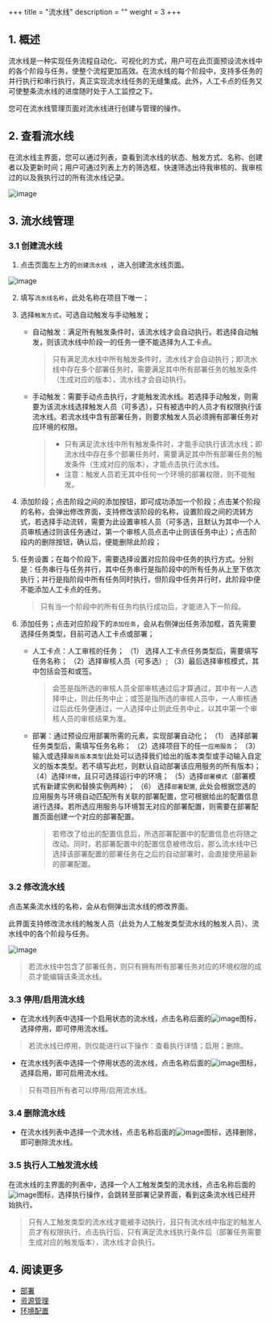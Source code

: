 +++
title = "流水线"
description = ""
weight = 3
+++


## 1. 概述

流水线是一种实现任务流程自动化、可视化的方式，用户可在此页面预设流水线中的各个阶段与任务，使整个流程更加高效。在流水线的每个阶段中，支持多任务的并行执行和串行执行，真正实现流水线任务的无缝集成。此外，人工卡点的任务又可使整条流水线的进度随时处于人工监控之下。

您可在流水线管理页面对流水线进行创建与管理的操作。

## 2. 查看流水线

在流水线主界面，您可以通过列表，查看到流水线的状态、触发方式、名称、创建者以及更新时间；用户可通过列表上方的筛选框，快速筛选出待我审核的、我审核过的以及我执行过的所有流水线记录。

![image](/docs/user-guide/deploy/app-deploy/images/pipeline-01.png)

## 3. 流水线管理

### 3.1 创建流水线

1. 点击页面左上方的`创建流水线 `，进入创建流水线页面。

![image](/docs/user-guide/deploy/app-deploy/images/pipeline-02.png)
 
 2. 填写`流水线名称`，此处名称在项目下唯一；
 
 3. 选择`触发方式`，可选自动触发与手动触发；  
 
     - 自动触发：满足所有触发条件时，该流水线才会自动执行。若选择自动触发，则该流水线中阶段一的任务一便不能选择为人工卡点。  
       > 只有满足流水线中所有触发条件时，流水线才会自动执行；即流水线中存在多个部署任务时，需要满足其中所有部署任务的触发条件（生成对应的版本），流水线才会自动执行。
 
 

     - 手动触发：需要手动点击执行，才能触发流水线。若选择手动触发，则需要为该流水线选择触发人员（可多选），只有被选中的人员才有权限执行该流水线。若流水线中含有部署任务，则要求触发人员必须拥有部署任务对应环境的权限。
     
        >  - 只有满足流水线中所有触发条件时，才能手动执行该流水线；即流水线中存在多个部署任务时，需要满足其中所有部署任务的触发条件（生成对应的版本），才能点击执行流水线。  
        >  - 注意：触发人员若无其中任何一个环境的部署权限，则不能触发。
    </blockquote>
 
 

 4. 添加阶段；点击阶段之间的添加按钮，即可成功添加一个阶段；点击某个阶段的名称，会弹出修改界面，支持修改该阶段的名称，设置阶段之间的流转方式，若选择手动流转，需要为此设置审核人员（可多选，且默认为其中一个人员审核通过则该任务通过，第一个审核人员点击中止则该任务中止）；点击阶段内的删除按钮，确认后，便能删除此阶段；  

 5. 任务设置；在每个阶段下，需要选择设置对应阶段中任务的执行方式。分别是：任务串行与任务并行，其中任务串行是指阶段中的所有任务从上至下依次执行；并行是指阶段中所有任务同时执行，但阶段中任务并行时，此阶段中便不能添加人工卡点的任务。  
    > 只有当一个阶段中的所有任务均执行成功后，才能进入下一阶段。

 

 
6. 添加任务；点击对应阶段下的`添加任务`，会从右侧弹出任务添加框，首先需要选择任务类型，目前可选人工卡点或部署；  
    
     - 人工卡点：人工审核的任务；
       （1） 选择人工卡点任务类型后，需要填写任务名称；
       （2）选择审核人员（可多选）;
       （3）最后选择审核模式，其中包括会签和或签。
         > 会签是指所选的审核人员全部审核通过后才算通过，其中有一人选择中止，则此任务中止；或签是指所选的审核人员中，一人审核通过后此任务便通过，一人选择中止则此任务中止，以其中第一个审核人员的审核结果为准。

     - 部署：通过预设应用部署所需的元素，实现部署自动化；
     （1） 选择部署任务类型后，需填写任务名称；
     （2）选择项目下的任一`应用服务`；
     （3）输入或选择`服务版本类型`(此处可以选择我们给出的版本类型或手动输入自定义的版本类型。若不填写此栏，则默认自动部署该应用服务的所有版本)；
     （4）选择`环境`，且只可选择运行中的环境；
     （5）选择`部署模式`（部署模式有新建实例和替换实例两种）；
     （6） 选择`部署配置`, 此处会根据您选的应用服务与环境自动匹配所有关联的部署配置，您可根据给出的配置信息进行选择。若所选应用服务与环境暂无对应的部署配置，则需要在部署配置页面创建一个对应的部署配置。
         > 若修改了给出的配置信息后，所选部署配置中的配置信息也将随之改动。同时，若部署配置中的配置信息被修改后，那么流水线中已选择该部署配置的部署任务在之后的自动部署时，会直接使用最新的部署配置。
### 3.2 修改流水线

点击某条流水线的名称，会从右侧弹出流水线的修改界面。

此界面支持修改流水线的触发人员（此处为人工触发类型流水线的触发人员）、流水线中的各个阶段与任务。 

![image](/docs/user-guide/deploy/app-deploy/images/pipeline-03.png)

> 若流水线中包含了部署任务，则只有拥有所有部署任务对应的环境权限的成员才能编辑该条流水线。

### 3.3 停用/启用流水线

- 在流水线列表中选择一个启用状态的流水线，点击名称后面的![image](https://minio.choerodon.com.cn/knowledgebase-service/file_d48e2094e69a44639014292d664b9de0_blob.png)图标，选择停用，即可停用流水线。
> 若流水线已停用，则仅能进行以下操作：查看执行详情；启用；删除。
- 在流水线列表中选择一个停用状态的流水线，点击名称后面的![image](https://minio.choerodon.com.cn/knowledgebase-service/file_d48e2094e69a44639014292d664b9de0_blob.png)图标，选择启用，即可启用流水线。

> 只有项目所有者可以停用/启用流水线。

### 3.4 删除流水线

- 在流水线列表中选择一个流水线，点击名称后面的![image](https://minio.choerodon.com.cn/knowledgebase-service/file_d48e2094e69a44639014292d664b9de0_blob.png)图标，选择删除，即可删除流水线。

### 3.5 执行人工触发流水线

在流水线的主界面的列表中，选择一个人工触发类型的流水线，点击名称后面的![image](https://minio.choerodon.com.cn/knowledgebase-service/file_d48e2094e69a44639014292d664b9de0_blob.png)图标，选择执行操作，会跳转至部署记录界面，看到这条流水线已经开始执行。
> 只有人工触发类型的流水线才能被手动执行，且只有流水线中指定的触发人员才有权限执行。点击执行后，只有满足流水线执行条件后（部署任务需要生成对应的触发版本），流水线才会执行。

## 4. 阅读更多

- [部署](../deploy)
- [资源管理](../resource)
- [环境配置](../../env-config)